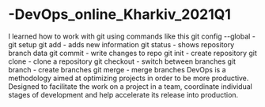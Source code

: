 # -DevOps_online_Kharkiv_2021Q1
I learned how to work with git using commands like this
git config --global - git setup
git add - adds new information
git status - shows repository branch data
git commit - write changes to repo
git init - create repository
git clone - clone a repository
git checkout - switch between branches
git branch - create branches
git merge - merge branches
DevOps is a methodology aimed at optimizing projects in order to be more productive. Designed to facilitate the work on a project in a team, coordinate individual stages of development and help accelerate its release into production.
